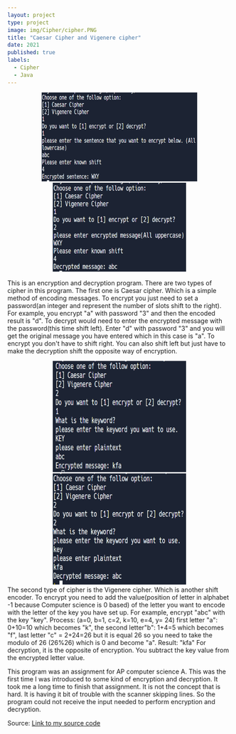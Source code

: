 ```yaml
---
layout: project
type: project
image: img/Cipher/cipher.PNG
title: "Caesar Cipher and Vigenere cipher"
date: 2021
published: true
labels:
  - Cipher
  - Java
---
```


<div align="center">
  <img width="350px" height="200px" src="../img/Cipher/ccipherEncode.PNG" class="img-thumbnail" >
  <img width="300px" height="200px" src="../img/Cipher/ccipherDecrypt.PNG" class="img-thumbnail" >
 
</div>

This is an encryption and decryption program. There are two types of cipher in this program. The first one is Caesar cipher. Which is a simple method of encoding messages. To encrypt you just need to set a password(an integer and represent the number of slots shift to the right). For example, you encrypt "a" with password "3" and then the encoded result is "d". To decrypt would need to enter the encrypted message with the password(this time shift left). Enter "d" with password "3" and you will get the original message you have entered which in this case is "a". To encrypt you don't have to shift right. You can also shift left but just have to make the decryption shift the opposite way of encryption.



<div align="center">
  <img width="300px" height="250px" src="../img/Cipher/vcipherEncode.PNG" class="img-thumbnail" >
  <img width="300px" height="250px" src="../img/Cipher/vcipherDecrypt.PNG" class="img-thumbnail" >
 
</div>
The second type of cipher is the Vigenere cipher. Which is another shift encoder. To encrypt you need to add the value(position of letter in alphabet -1 because Computer science is 0 based) of the letter you want to encode with the letter of the key you have set up. For example, encrypt "abc" with the key "key". Process: (a=0, b=1, c=2, k=10, e=4, y= 24) first letter "a": 0+10=10 which becomes "k", the second letter"b": 1+4=5 which becomes "f", last letter "c" = 2+24=26 but it is equal 26 so you need to take the modulo of 26 (26%26) which is 0 and become "a". 
Result: "kfa" For decryption, it is the opposite of encryption. You subtract the key value from the encrypted letter value.



This program was an assignment for AP computer science A. This was the first time I was introduced to some kind of encryption and decryption. It took me a long time to finish that assignment. It is not the concept that is hard. It is having it bit of trouble with the scanner skipping lines. So the program could not receive the input needed to perform encryption and decryption.




Source: <a href="https://replit.com/@yc2003/Final-cipher1"><i class="large github icon "></i>Link to my source code</a>

